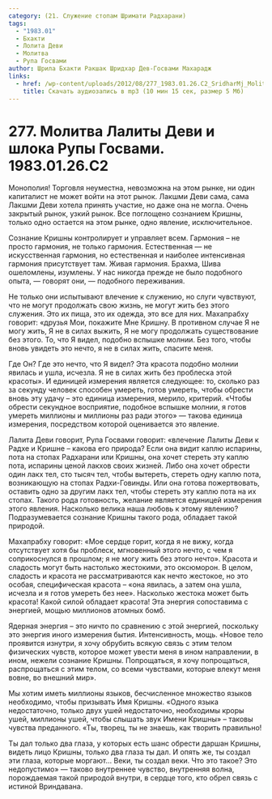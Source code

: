 ```yaml
---
category: (21. Служение стопам Шримати Радхарани)
tags:
  - "1983.01"
  - Бхакти
  - Лолита Деви
  - Молитва
  - Рупа Госвами
author: Шрила Бхакти Ракшак Шридхар Дев-Госвами Махарадж
links:
  - href: /wp-content/uploads/2012/08/277_1983.01.26.C2_SridharMj_Molitva_Lality_Devi_i_shloka_Rupy_Gosvami.mp3
    title: Скачать аудиозапись в mp3 (10 мин 15 сек, размер 5 Мб)
---
```


# 277. Молитва Лалиты Деви и шлока Рупы Госвами. 1983.01.26.C2

Монополия! Торговля неуместна, невозможна на этом рынке, ни один капиталист не может войти на этот рынок. Лакшми Деви сама, сама Лакшми Деви хотела принять участие, но даже она не могла. Очень закрытый рынок, узкий рынок. Все поглощено сознанием Кришны, только одно остается на этом рынке, одно явление, исключительное.

Сознание Кришны контролирует и управляет всем. Гармония – не просто гармония, не только гармония. Естественная — не искусственная гармония, но естественная и наиболее интенсивная гармония присутствует там. Живая гармония. Брахма, Шива ошеломлены, изумлены. У нас никогда прежде не было подобного опыта, — говорят они, — подобного переживания.

Не только они испытывают влечение к служению, но слуги чувствуют, что не могут продолжать свою жизнь, не могут жить без этого служения. Это их пища, это их одежда, это все для них. Махапрабху говорит: «друзья Мои, покажите Мне Кришну. В противном случае Я не могу жить, Я не в силах выжить, Я не могу продолжать существование без этого. То, что Я видел, подобно вспышке молнии. Без того, чтобы вновь увидеть это нечто, я не в силах жить, спасите меня.

Где Он? Где это нечто, что Я видел? Эта красота подобно молнии явилась и ушла, исчезла. Я не в силах жить без проблеска этой красоты». И единицей измерения является следующее: то, сколько раз за секунду человек способен умереть, готов умереть, чтобы обрести вновь эту удачу – это единица измерения, мерило, критерий. «Чтобы обрести секундное восприятие, подобное вспышке молнии, я готов умереть миллионы и миллионы раз ради этого» — такова единица измерения, посредством которой оценивается это явление.

Лалита Деви говорит, Рупа Госвами говорит: «влечение Лалиты Деви к Радхе и Кришне – какова его природа? Если она видит каплю испарины, пота на стопах Радхарани или Кришны, она хочет стереть эту каплю пота, испарины ценой лакхов своих жизней. Либо она хочет обрести один лакх тел, сто тысяч тел, чтобы вытереть, стереть одну каплю пота, возникающую на стопах Радхи-Говинды. Или она готова пожертвовать, оставить одно за другим лакх тел, чтобы стереть эту каплю пота на их стопах. Такого рода готовность, желание является единицей измерения этого явления. Насколько велика наша любовь к этому явлению? Подразумевается сознание Кришны такого рода, обладает такой природой.

Махапрабху говорит: «Мое сердце горит, когда я не вижу, когда отсутствует хотя бы проблеск, мгновенный этого нечто, с чем я соприкоснулся в прошлом; я не могу жить без этого нечто». Красота и сладость могут быть настолько жестокими, это оксюморон. В целом, сладость и красота не рассматриваются как нечто жестокое, но это особая, специфическая красота – «она явилась, а затем она ушла, исчезла и я готов умереть без нее». Насколько жестока может быть красота! Какой силой обладает красота! Эта энергия сопоставима с энергией, мощью миллионов атомных бомб.

Ядерная энергия – это ничто по сравнению с этой энергией, поскольку это энергия иного измерения бытия. Интенсивность, мощь. «Новое тело проявится изнутри, я хочу обрубить всякую связь с этим телом физических чувств, которое может увести меня в ином направлении, в ином, нежели сознание Кришны. Попрощаться, я хочу попрощаться, распрощаться с этим телом, со всеми чувствами, которые влекут меня вовне, во внешний мир».

Мы хотим иметь миллионы языков, бесчисленное множество языков необходимо, чтобы призывать Имя Кришны. «Одного языка недостаточно, только двух ушей недостаточно, необходимы кроры ушей, миллионы ушей, чтобы слышать звук Имени Кришны» – таковы чувства преданного. «Ты, творец, ты не знаешь, как творить правильно!

Ты дал только два глаза, у которых есть шанс обрести даршан Кришны, видеть лицо Кришны, только два глаза ты дал. И опять же, ты создал эти глаза, которые моргают… Веки, ты создал веки. Что это такое? Это недопустимо» — таково внутреннее чувство, внутренняя волна, порождаемая такой природой внутри, в сердце того, кто обрел связь с истиной Вриндавана.

